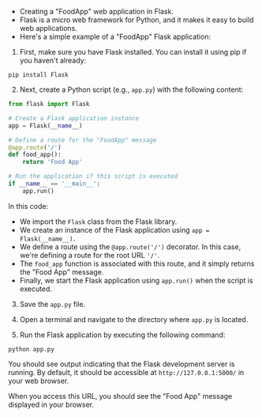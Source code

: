 * Creating a "FoodApp" web application in Flask. 
* Flask is a micro web framework for Python, and it makes it easy to build web applications. 
* Here's a simple example of a "FoodApp" Flask application:

1. First, make sure you have Flask installed. You can install it using pip if you haven't already:

```
pip install Flask
```

2. Next, create a Python script (e.g., `app.py`) with the following content:

```python
from flask import Flask

# Create a Flask application instance
app = Flask(__name__)

# Define a route for the "FoodApp" message
@app.route('/')
def food_app():
    return 'Food App'

# Run the application if this script is executed
if __name__ == '__main__':
    app.run()
```

In this code:

- We import the `Flask` class from the Flask library.
- We create an instance of the Flask application using `app = Flask(__name__)`.
- We define a route using the `@app.route('/')` decorator. In this case, we're defining a route for the root URL `'/'`.
- The `food_app` function is associated with this route, and it simply returns the "Food App" message.
- Finally, we start the Flask application using `app.run()` when the script is executed.

3. Save the `app.py` file.

4. Open a terminal and navigate to the directory where `app.py` is located.

5. Run the Flask application by executing the following command:

```
python app.py
```

You should see output indicating that the Flask development server is running. By default, it should be accessible at `http://127.0.0.1:5000/` in your web browser.

When you access this URL, you should see the "Food App" message displayed in your browser.
